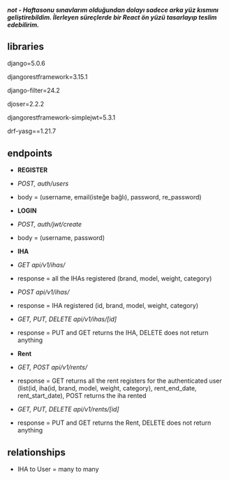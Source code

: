 
##### not - Haftasonu sınavlarım olduğundan dolayı sadece arka yüz kısmını geliştirebildim. İlerleyen süreçlerde bir React ön yüzü tasarlayıp teslim edebilirim.

## libraries

django=5.0.6

djangorestframework=3.15.1

django-filter=24.2

djoser=2.2.2

djangorestframework-simplejwt=5.3.1

drf-yasg==1.21.7

## endpoints

-  **REGISTER**

-  *POST, auth/users*

- body = (username, email(isteğe bağlı), password, re_password)

-  **LOGIN**

-  *POST, auth/jwt/create*

- body = (username, password)

-  **IHA**

-  *GET api/v1/ihas/*

- response = all the IHAs registered (brand, model, weight, category)

-  *POST api/v1/ihas/*

- response = IHA registered (id, brand, model, weight, category)

-  *GET, PUT, DELETE api/v1/ihas/[id]*

- response = PUT and GET returns the IHA, DELETE does not return anything

-  **Rent**

-  *GET, POST api/v1/rents/*

- response = GET returns all the rent registers for the authenticated user (list(id, iha(id, brand, model, weight, category), rent_end_date, rent_start_date), POST returns the iha rented

-  *GET, PUT, DELETE api/v1/rents/[id]*

- response = PUT and GET returns the Rent, DELETE does not return anything

## relationships
- IHA to User = many to many